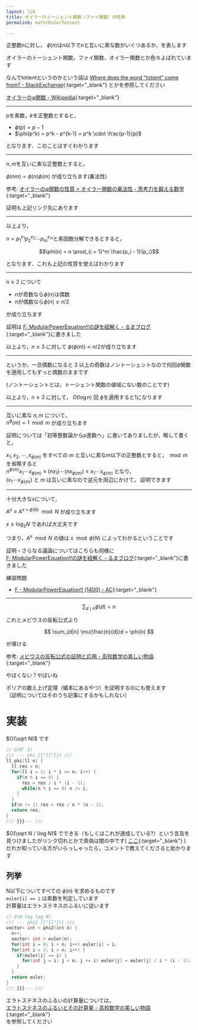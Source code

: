 ```yaml
---
layout: lib
title: オイラーのトーシェント関数（ファイ関数）の性質
permalink: math/EulerTotient

---
```



正整数$n$に対し，
$\phi(n)$は$n$以下で$n$と互いに素な数がいくつあるか，を表します

オイラーのトーシェント関数，ファイ関数，オイラー関数とか色々よばれています

なんでtotientというのかという話は [Where does the word “totient” come from? - StackExchange](https://english.stackexchange.com/questions/23694/where-does-the-word-totient-come-from){:target="_blank"} とかを参照してください

[オイラーのφ関数 - Wikipedia](https://ja.wikipedia.org/wiki/オイラーのφ関数){:target="_blank"}

---

$p$を素数，$k$を正整数とすると，

* $\phi(p) = p - 1$
* $\phi(p^k) = p^k - p^{k-1} = p^k \cdot \frac{p-1}{p}$

となります．このことはすぐわかります

---

$n,m$を互いに素な正整数とすると，

$\phi(nm)=\phi(n)\phi(m)$ が成り立ちます(乗法性)

参考: [オイラーのφ関数の性質 > オイラー関数の乗法性 - 思考力を鍛える数学](http://www.mathlion.jp/article/ar042.html#3){:target="_blank"}

証明も上記リンク先にあります

---

以上より，

$n = p_1^{e_1}p_2^{e_2}\cdots p_m^{e_m}$と素因数分解できるとすると，

$$\phi(n) = n \prod_{i = 1}^m \frac{p_i - 1}{p_i}$$

となります．これも上記の性質を使えばわかります

---

$n \geq 2$ について

* $n$が奇数なら$\phi(n)$は偶数
* $n$が偶数なら$\phi(n) \le n/2$

が成り立ちます

証明は [F: ModularPowerEquation!!の謎を紐解く - るまブログ](https://tomorinao.blogspot.com/2018/09/f-modularpowerequation.html){:target="_blank"}に書きました

以上より，$n \geq 3$ に対して $\phi(\phi(n)) \lt n/2$が成り立ちます

---

というか，一旦偶数になると $3$ 以上の奇数はノントーシェントなので何回$\phi$関数を適用してもずっと偶数のままです

(ノントーシェントとは，トーシェント関数の値域にない数のことです)

以上より，$n \geq 3$ に対して， $O(\log n)$ 回 $\phi$を適用すると$1$になります

---

互いに素な $n, m$ について，  
$n^\phi(m) = 1 \mod m$ が成り立ちます

証明については「初等整数論からp進数へ」に書いてありましたが，略して書くと，

$x_1, x_2, \cdots, x_{\phi(m)}$ をすべての $m$ と互いに素な$m$以下の正整数とすると，$\mod m$を省略すると  
$n^{\phi(m)}x_1\cdots x_{\phi(m)} \equiv (nx_1)\cdots (nx_{\phi(m)}) \equiv x_1 \cdots x_{\phi(m)}$ となり，  
$(x_1 \cdots x_{\phi(m)})$ と $m$ は互いに素なので逆元を両辺にかけて， 証明できます

---

十分大きな$x$について，

$A^x \equiv A^{x+\phi(N)} \mod N$ が成り立ちます

$x \geq \log_2 N$ であれば大丈夫です

つまり，$A^x \mod N$ の値は $x \mod \phi(N)$ によってわかるということです

証明・さらなる議論についてはこちらも同様に  
[F: ModularPowerEquation!!の謎を紐解く - るまブログ](https://tomorinao.blogspot.com/2018/09/f-modularpowerequation.html){:target="_blank"}に書きました

練習問題

* [F - ModularPowerEquation!! (1400) - AC](https://beta.atcoder.jp/contests/tenka1-2017/tasks/tenka1_2017_f){:target="_blank"}

---

$$
\sum_{d\mid n} \phi(d) = n
$$

これとメビウスの反転公式より

$$
\sum_{d|n} \mu(\frac{n}{d})d = \phi(n)
$$

が導ける

参考: [メビウスの反転公式の証明と応用 - 高校数学の美しい物語](https://mathtrain.jp/mobiusinversion){:target="_blank"}

やばくない？やばいね

ポリアの数え上げ定理（蟻本にあるやつ）を証明するのにも使えます  
（証明についてはそのうち記事にするかもしれない）

# 実装

$O(\sqrt N)$ です


```cpp
// O(N^.5)
/// --- phi {{"{{"}}{ ///
ll phi(ll n) {
  ll res = n;
  for(ll i = 2; i * i <= n; i++) {
    if(n % i == 0) {
      res = res / i * (i - 1);
      while(n % i == 0) n /= i;
    }
  }
  if(n != 1) res = res / n * (n - 1);
  return res;
}
/// }}}--- ///
```


$O(\sqrt N / \log N)$ でできる（もしくはこれが達成している?）という言及を見つけましたがリンク切れとかで真偽は闇の中です( [ここ](https://github.com/eandbsoftware/libraryCPP/blob/master/ライブラリまとめ.txt#L279){:target="_blank"} )  
だれか知っている方がいらっしゃったら，コメントで教えてくださると助かります

## 列挙

N以下についてすべての $\phi(n)$ を求めるものです  
`euler[i] == i` は素数を判定しています  
計算量はエラトステネスのふるいに従います


```cpp
// O(N log log N)
/// --- phi2 {{"{{"}}{ ///
vector< int > phi2(int n) {
  n++;
  vector< int > euler(n);
  for(int i = 0; i < n; i++) euler[i] = i;
  for(int i = 2; i < n; i++) {
    if(euler[i] == i) {
      for(int j = i; j < n; j += i) euler[j] = euler[j] / i * (i - 1);
    }
  }
  return euler;
}
/// }}}--- ///
```


エラトステネスのふるいの計算量については，  
[エラトステネスのふるいとその計算量 - 高校数学の美しい物語](https://mathtrain.jp/eratosthenes){:target="_blank"}  
を参照してください

